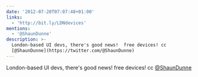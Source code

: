 ```yaml
---
date: '2012-07-20T07:07:48+01:00'
links:
  - 'http://bit.ly/LDNdevices'
mentions:
  - '@ShaunDunne'
description: >-
  London-based UI devs, there's good news!  free devices! cc
  [@ShaunDunne](https://twitter.com/@ShaunDunne)
---
```

London-based UI devs, there's good news!  free devices! cc [@ShaunDunne](https://twitter.com/@ShaunDunne)
